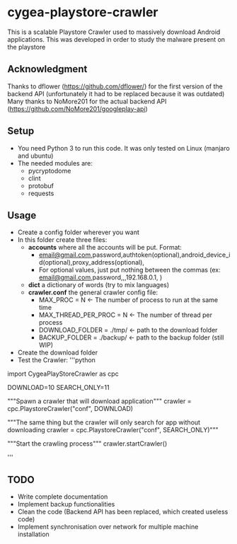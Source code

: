 # cygea-playstore-crawler
This is a scalable Playstore Crawler used to massively download Android applications.
This was developed in order to study the malware present on the playstore


## Acknowledgment
Thanks to dflower (https://github.com/dflower/) for the first version of the backend API (unfortunately it had to be replaced because it was outdated)
Many thanks to NoMore201 for the actual backend API (https://github.com/NoMore201/googleplay-api)

## Setup

* You need Python 3 to run this code. It was only tested on Linux (manjaro and ubuntu)
* The needed modules are:
  * pycryptodome
  * clint
  * protobuf
  * requests

## Usage

* Create a config folder wherever you want
* In this folder create three files:
  * **accounts** where all the accounts will be put. Format:
    * email@gmail.com,password,authtoken(optional),android_device_id(optional),proxy_address(optional),
    * For optional values, just put nothing between the commas (ex: email@gmail.com,password,,,192.168.0.1, ) 
  * **dict** a dictionary of words (try to mix languages)
  * **crawler.conf** the general crawler config file:
    * MAX_PROC = N <- The number of process to run at the same time
    * MAX_THREAD_PER_PROC = N <- The number of thread per process
    * DOWNLOAD_FOLDER = ./tmp/ <- path to the download folder
    * BACKUP_FOLDER = ./backup/ <- path to the backup folder (still WIP)
* Create the download folder
* Test the Crawler:
'''python

import CygeaPlayStoreCrawler as cpc	

DOWNLOAD=10
SEARCH_ONLY=11

"""Spawn a crawler that will download application"""
crawler = cpc.PlaystoreCrawler("conf", DOWNLOAD)

"""The same thing but the crawler will only search for app without downloading
crawler = cpc.PlaystoreCrawler("conf", SEARCH_ONLY)"""

"""Start the crawling process"""
crawler.startCrawler()

'''

## TODO

* Write complete documentation
* Implement backup functionalities
* Clean the code (Backend API has been replaced, which created useless code)
* Implement synchronisation over network for multiple machine installation

